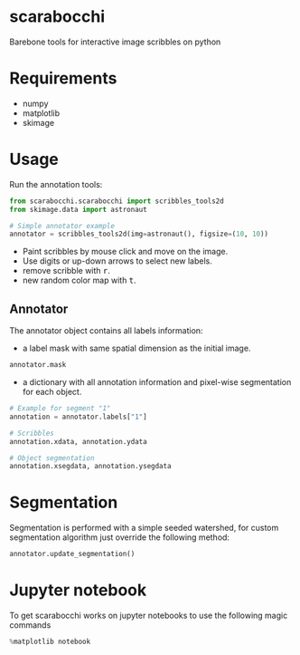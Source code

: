 # scarabocchi
Barebone tools for interactive image scribbles on python

# Requirements
- numpy
- matplotlib
- skimage

# Usage 

Run the annotation tools:
```python
from scarabocchi.scarabocchi import scribbles_tools2d
from skimage.data import astronaut

# Simple annotator example
annotator = scribbles_tools2d(img=astronaut(), figsize=(10, 10))
```

 - Paint scribbles by mouse click and move on the image.
 - Use digits or up-down arrows to select new labels.
 - remove scribble with <kbd>r</kbd>.
 - new random color map with <kbd>t</kbd>.
 
 ## Annotator 
 The annotator object contains all labels information:
 
- a label mask with same spatial dimension as the initial image.
 ```python
annotator.mask
```
- a dictionary with all annotation information and pixel-wise segmentation for each object.
 ```python
 # Example for segment "1"
annotation = annotator.labels["1"]

# Scribbles
annotation.xdata, annotation.ydata

# Object segmentation
annotation.xsegdata, annotation.ysegdata
```

# Segmentation

Segmentation is performed with a simple seeded watershed,
 for custom segmentation algorithm just override the following method:
 ```python
annotator.update_segmentation() 
```

# Jupyter notebook
To get scarabocchi works on jupyter notebooks to use the following magic commands
 ```python
%matplotlib notebook
```
